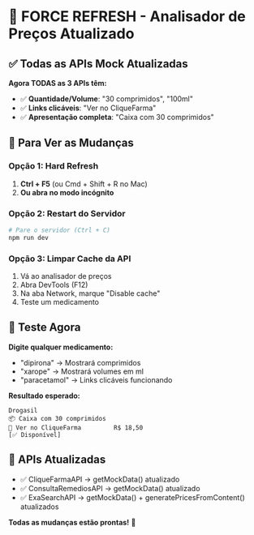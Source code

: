 # 🔄 FORCE REFRESH - Analisador de Preços Atualizado

## ✅ Todas as APIs Mock Atualizadas

**Agora TODAS as 3 APIs têm:**
- ✅ **Quantidade/Volume**: "30 comprimidos", "100ml"
- ✅ **Links clicáveis**: "Ver no CliqueFarma"
- ✅ **Apresentação completa**: "Caixa com 30 comprimidos"

## 🎯 Para Ver as Mudanças

### Opção 1: Hard Refresh
1. **Ctrl + F5** (ou Cmd + Shift + R no Mac)
2. **Ou abra no modo incógnito**

### Opção 2: Restart do Servidor
```bash
# Pare o servidor (Ctrl + C)
npm run dev
```

### Opção 3: Limpar Cache da API
1. Vá ao analisador de preços
2. Abra DevTools (F12)
3. Na aba Network, marque "Disable cache"
4. Teste um medicamento

## 🧪 Teste Agora

**Digite qualquer medicamento:**
- "dipirona" → Mostrará comprimidos
- "xarope" → Mostrará volumes em ml
- "paracetamol" → Links clicáveis funcionando

**Resultado esperado:**
```
Drogasil
📦 Caixa com 30 comprimidos  
🔗 Ver no CliqueFarma         R$ 18,50
[✅ Disponível]
```

## 🔧 APIs Atualizadas
- ✅ CliqueFarmaAPI → getMockData() atualizado
- ✅ ConsultaRemediosAPI → getMockData() atualizado  
- ✅ ExaSearchAPI → getMockData() + generatePricesFromContent() atualizados

**Todas as mudanças estão prontas!** 🚀